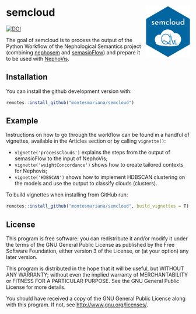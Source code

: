 
<!-- README.md is generated from README.Rmd. Please edit that file -->

# semcloud <img src="man/figures/logo.png" align="right" width=" 120" />

<!-- badges: start -->

[![DOI](https://zenodo.org/badge/400257454.svg)](https://zenodo.org/badge/latestdoi/400257454)
<!-- badges: end -->

The goal of semcloud is to process the output of the Python Workflow of
the Nephological Semantics project (combining
[nephosem](https://github.com/QLVL/nephosem/) and
[semasioFlow](https://github.com/montesmariana/semasioFlow)) and prepare
it to be used with [NephoVis](https://qlvl.github.io/NephoVis).

## Installation

You can install the github development version with:

``` r
remotes::install_github("montesmariana/semcloud")
```

## Example

Instructions on how to go through the workflow can be found in a handful
of vignettes, available in the Articles section or by calling
`vignette()`:

-   `vignette('processClouds')` explains the steps from the output of
    semasioFlow to the input of NephoVis;
-   `vignette('weightConcordance')` shows how to create tailored
    contexts for Nephovis;
-   `vignette('HDBSCAN')` shows how to implement HDBSCAN clustering on
    the models and use the output to classify clouds (clusters).

To build vignettes when installing from GitHub run:

``` r
remotes::install_github("montesmariana/semcloud", build_vignettes = T)
```

## License

This program is free software: you can redistribute it and/or modify it
under the terms of the GNU General Public License as published by the
Free Software Foundation, either version 3 of the License, or (at your
option) any later version.

This program is distributed in the hope that it will be useful, but
WITHOUT ANY WARRANTY; without even the implied warranty of
MERCHANTABILITY or FITNESS FOR A PARTICULAR PURPOSE. See the GNU General
Public License for more details.

You should have received a copy of the GNU General Public License along
with this program. If not, see <http://www.gnu.org/licenses/>.
